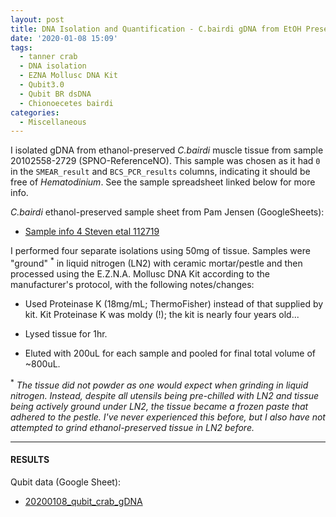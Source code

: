 ```yaml
---
layout: post
title: DNA Isolation and Quantification - C.bairdi gDNA from EtOH Preserved Tissue
date: '2020-01-08 15:09'
tags:
  - tanner crab
  - DNA isolation
  - EZNA Mollusc DNA Kit
  - Qubit3.0
  - Qubit BR dsDNA
  - Chionoecetes bairdi
categories:
  - Miscellaneous
---
```

I isolated gDNA from ethanol-preserved _C.bairdi_ muscle tissue from sample 20102558-2729 (SPNO-ReferenceNO). This sample was chosen as it had `0` in the `SMEAR_result` and `BCS_PCR_results` columns, indicating it should be free of _Hematodinium_. See the sample spreadsheet linked below for more info.

_C.bairdi_ ethanol-preserved sample sheet from Pam Jensen (GoogleSheets):

- [Sample info 4 Steven etal 112719](https://drive.google.com/file/d/0B2S_90rPaQMzTU5NenBFcG1kLVdxa1AyR2FDcjMzWHJZN1J3/view?usp=sharing)

I performed four separate isolations using 50mg of tissue. Samples were "ground" <sup>*</sup> in liquid nitrogen (LN2) with ceramic mortar/pestle and then processed using the E.Z.N.A. Mollusc DNA Kit according to the manufacturer's protocol, with the following notes/changes:

- Used Proteinase K (18mg/mL; ThermoFisher) instead of that supplied by kit. Kit Proteinase K was moldy (!); the kit is nearly four years old...

- Lysed tissue for 1hr.

- Eluted with 200uL for each sample and pooled for final total volume of ~800uL.


<sup>*</sup> _The tissue did not powder as one would expect when grinding in liquid nitrogen. Instead, despite all utensils being pre-chilled with LN2 and tissue being actively ground under LN2, the tissue became a frozen paste that adhered to the pestle. I've never experienced this before, but I also have not attempted to grind ethanol-preserved tissue in LN2 before._

---

#### RESULTS

Qubit data (Google Sheet):

- [20200108_qubit_crab_gDNA](https://docs.google.com/spreadsheets/d/1uEK8OYpvxVyI2iQGFXTm60wQDonN2kcCy0Kg70kU8-c/edit?usp=sharing)
